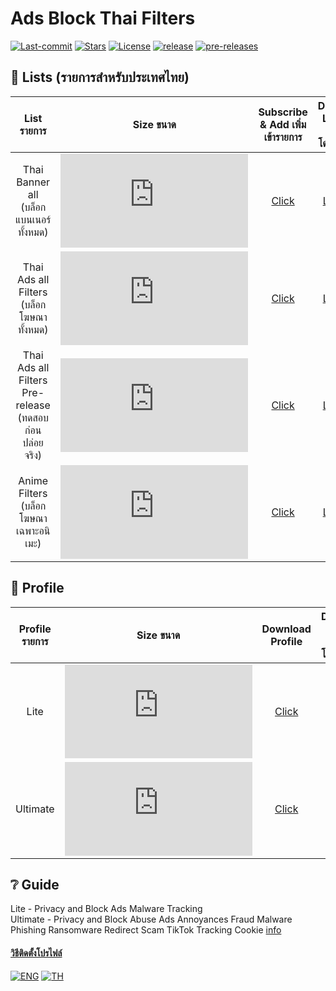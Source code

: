 # Ads Block Thai Filters
[![Last-commit](https://img.shields.io/github/last-commit/Faelayis/AdBlock-Thai-Filters?style=flat-square)](https://github.com/Faelayis/AdBlock-Thai-Filters/commits/master)
[![Stars](https://img.shields.io/github/stars/Faelayis/AdBlock-Thai-Filters?style=flat-square)](https://github.com/Faelayis/AdBlock-Thai-Filters/stargazers)
[![License](https://img.shields.io/github/license/Faelayis/AdBlock-Thai-Filters?style=flat-square)](https://github.com/Faelayis/AdBlock-Thai-Filters/blob/master/LICENSE)
[![release](https://img.shields.io/github/v/release/Faelayis/AdBlock-Thai-Filters?style=flat-square)](https://github.com/Faelayis/AdBlock-Thai-Filters/releases)
[![pre-releases](https://img.shields.io/github/v/release/Faelayis/AdBlock-Thai-Filters?include_prereleases&label=pre-releases&style=flat-square)](https://github.com/Faelayis/AdBlock-Thai-Filters/releases)

## :page_facing_up: Lists (รายการสำหรับประเทศไทย)
List รายการ | Size ขนาด | Subscribe & Add เพิ่มเข้ารายการ | Direct Link ลิงก์โดยตรง
|:---------:|:-------:|:-------:|:--------:
Thai Banner all (บล็อกแบนเนอร์ทั้งหมด) | ![][Filter_Banner_Size_all] | [Click][Filter_Banner_Subscribe_all] | [Link][Direct_Banner_all] |
Thai Ads all Filters (บล็อกโฆษณาทั้งหมด) | ![][Filter_Size_all] | [Click][Filter_Subscribe_all] | [Link][Direct_all] |
Thai Ads all Filters Pre-release (ทดสอบก่อนปล่อยจริง) | ![][Filter Size_Prerelease] | [Click][Filter_Subscribe_Prerelease] | [Link][Direct_Prerelease] 
Anime Filters (บล็อกโฆษณาเฉพาะอนิเมะ) | ![][Filter_Size_Anime] | [Click][Filter_Subscribe_Anime] | [Link][Direct_Anime] |

[Filter_Banner_Subscribe_all]: https://subscribe.adblockplus.org/?location=https://raw.githubusercontent.com/Faelayis/adblock-thai-filters/master/banner-all.txt&title=AdsBlockThaiBannerAll
[Direct_Banner_all]: https://raw.githubusercontent.com/Faelayis/AdBlock-Thai-Filters/master/banner-all.txt
[Filter_Banner_Size_all]: https://img.shields.io/github/size/Faelayis/AdBlock-Thai-Filters/banner-all.txt?style=flat-square
[Tag_Banner_all]: https://img.shields.io/github/v/release/Faelayis/AdBlock-Thai-Filters?label=&style=for-the-badge

[Filter_Subscribe_all]: https://subscribe.adblockplus.org/?location=https://raw.githubusercontent.com/Faelayis/adblock-thai-filters/master/filters.txt&title=AdsBlockThaiFilters
[Direct_all]: https://raw.githubusercontent.com/Faelayis/AdBlock-Thai-Filters/master/filters.txt
[Filter_Size_all]: https://img.shields.io/github/size/Faelayis/AdBlock-Thai-Filters/filters.txt?style=flat-square
[Tag_all]: https://img.shields.io/github/v/release/Faelayis/AdBlock-Thai-Filters?label=&style=for-the-badge

[Filter_Subscribe_Anime]: https://subscribe.adblockplus.org/?location=https://raw.githubusercontent.com/Faelayis/adblock-thai-filters/master/anime.txt&title=AdsBlockThaiAnimeFilters
[Direct_Anime]: https://raw.githubusercontent.com/Faelayis/AdBlock-Thai-Filters/master/anime.txt
[Filter_Size_Anime]: https://img.shields.io/github/size/Faelayis/AdBlock-Thai-Filters/anime.txt?style=flat-square
[Tag_Anime]: https://img.shields.io/github/v/tag/Faelayis/AdBlock-Thai-Filters?label=%20Patch&style=for-the-badge

[Filter_Subscribe_Prerelease]: https://subscribe.adblockplus.org/?location=https://raw.githubusercontent.com/Faelayis/adblock-thai-filters/master/filters-pre-release.txt&title=AdsBlockThaiAnimeFilters
[Direct_Prerelease]: https://raw.githubusercontent.com/Faelayis/AdBlock-Thai-Filters/master/filters-pre-release.txt
[Filter Size_Prerelease]: https://img.shields.io/github/size/Faelayis/AdBlock-Thai-Filters/filters-pre-release.txt?style=flat-square
[Tag_Prerelease]: https://img.shields.io/github/v/release/Faelayis/AdBlock-Thai-Filters?include_prereleases&label=&style=for-the-badge

## :page_facing_up: Profile

Profile รายการ | Size ขนาด | Download Profile | Direct Link ลิงก์โดยตรง | Extension | Memory footprint
|:---------:|:-------:|:-------:|:--------:|:--------:|:--------:|
Lite | ![][Profile_Size_Lite] | [Click][Profile_Download_Lite] | [Raw][Profile_Direct_Lite] | [uBlock Origin][uBlock_Origin_link_Lite] | 38652K +
Ultimate | ![][Profile_Size_Ultimate] | [Click][Profile_Download_Ultimate] | [Raw][Profile_Direct_Ultimate] | [uBlock Origin][uBlock_Origin_link_Ultimate] | 59356K +

[Profile_Size_Lite]: https://img.shields.io/github/size/Faelayis/AdBlock-Thai-Filters/Profile/uBlock%2520Origin/Lite.txt?style=flat-square
[Profile_Download_Lite]: https://minhaskamal.github.io/DownGit/#/home?url=https://github.com/Faelayis/AdBlock-Thai-Filters/blob/master/Profile/uBlock%20Origin/Lite.txt
[Profile_Direct_Lite]: https://raw.githubusercontent.com/Faelayis/AdBlock-Thai-Filters/master/Profile/uBlock%20Origin/Lite.txt
[uBlock_Origin_link_Lite]: https://chrome.google.com/webstore/detail/ublock-origin/cjpalhdlnbpafiamejdnhcphjbkeiagm

[Profile_Size_Ultimate]: https://img.shields.io/github/size/Faelayis/AdBlock-Thai-Filters/Profile/uBlock%2520Origin/Ultimate.txt?style=flat-square
[Profile_Download_Ultimate]: https://minhaskamal.github.io/DownGit/#/home?url=https://github.com/Faelayis/AdBlock-Thai-Filters/blob/master/Profile/uBlock%20Origin/Ultimate.txt
[Profile_Direct_Ultimate]: https://raw.githubusercontent.com/Faelayis/AdBlock-Thai-Filters/master/Profile/uBlock%20Origin/Ultimate.txt
[uBlock_Origin_link_Ultimate]: https://chrome.google.com/webstore/detail/ublock-origin/cjpalhdlnbpafiamejdnhcphjbkeiagm

## ❔ Guide
Lite - Privacy and Block Ads Malware Tracking<br>
Ultimate - Privacy and Block Abuse Ads Annoyances Fraud Malware Phishing Ransomware Redirect Scam TikTok Tracking Cookie [info](https://github.com/blocklistproject/Lists#main-lists)<br>

#### [วิธีติดตั้งโปรไฟล์](https://github.com/Faelayis/AdBlock-Thai-Filters/wiki/import-Profile)<br>

[![ENG](https://img.shields.io/badge/language-ENG-blue?style=flat-square)](https://github.com/Faelayis/AdBlock-Thai-Filters/wiki/Filters-%5BENG%5D)
[![TH](https://img.shields.io/badge/language-TH-red?style=flat-square)](https://github.com/Faelayis/AdBlock-Thai-Filters/wiki/Filters-%5BTH%5D)
